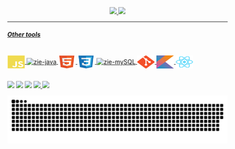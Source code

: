 

<!-- <h1 align="center">  👋 </h1>


**Rayssawoods/rayssawoods** is a ✨ _special_ ✨ repository because its `README.md` (this file) appears on your GitHub profile.


<h3 align="center"> Hi, I'm Raissa. I'm an OutSystems 🚀 Developer from Brazil.:earth_americas: </h3> 

--- -->

<!-- ![Quem Sou eu?](https://github.com/Rayssawoods/rayssawoods/blob/master/GitHub%20Profile.png)-->

<div align="center">
  <a href="https://github.com/Rayssawoods">
  <img height="150em" src="https://github-readme-stats.vercel.app/api?username=rayssawoods&show_icons=true&theme=radical&include_all_commits=true&count_private=true"/>
  <img height="150em" src="https://github-readme-stats.vercel.app/api/top-langs/?username=rayssawoods&layout=compact&langs_count=7&theme=radical"/>
</div> 
 
---
##### Other tools #####
 <div style="display: inline_block"><br>
  <img align="center" alt="zie-script" height="30" width="40" src="https://raw.githubusercontent.com/devicons/devicon/master/icons/javascript/javascript-plain.svg">
  <img align="center" alt="zie-java" height="40" width="40" src="https://cdn.jsdelivr.net/gh/devicons/devicon/icons/java/java-original.svg">
  <img align="center" alt="zie-HTML" height="30" width="40" src="https://raw.githubusercontent.com/devicons/devicon/master/icons/html5/html5-original.svg">
  <img align="center" alt="zie-CSS" height="30" width="40" src="https://raw.githubusercontent.com/devicons/devicon/master/icons/css3/css3-original.svg">
  <img align="center" alt="zie-mySQL" height="30" width="40" src="https://cdn.jsdelivr.net/gh/devicons/devicon/icons/mysql/mysql-original.svg">
  <img align="center" alt="zie-mySQL" height="30" width="40"  src="https://raw.githubusercontent.com/devicons/devicon/master/icons/git/git-original.svg">
  <img align="center" alt="zie-mySQL" height="30" width="40"  src="https://raw.githubusercontent.com/devicons/devicon/master/icons/kotlin/kotlin-original.svg">
  <img align="center" alt="zie-mySQL" height="30" width="40"  src="https://raw.githubusercontent.com/devicons/devicon/master/icons/react/react-original.svg">

</div>
  
  ##

<div> 
  <a href="https://instagram.com/raissa.dom" target="_blank"><img src="https://img.shields.io/badge/-Instagram-%23E4405F?style=for-the-badge&logo=instagram&logoColor=white" target="_blank"></a>
  <a href = "rayssa.hcl@gmail.com"><img src="https://img.shields.io/badge/-Gmail-%23333?style=for-the-badge&logo=gmail&logoColor=white" target="_blank"></a>
  <a href ="https://open.spotify.com/user/rayssawoods?si=e4a0da350b4c4b8d"><img src="https://img.shields.io/badge/Spotify-1ED760?&style=for-the-badge&logo=spotify&logoColor=white" target="_blank"></a>
      <a href="https://www.linkedin.com/in/raissa-arantes-a49264118/" target="_blank"><img src="https://img.shields.io/badge/-LinkedIn-%230077B5?style=for-the-badge&logo=linkedin&logoColor=white" target="_blank"> </a> 
  <a href="https://discord.com/" target="_blank"><img src="https://img.shields.io/badge/Discord-7289DA?style=for-the-badge&logo=discord&logoColor=white" target="_blank"> </a> 
  
  
 
 ![Snake animation](https://github.com/rayssawoods/rayssawoods/blob/output/github-contribution-grid-snake.svg)
 
</div>



 <!--![Raissa GitHub Stats](https://github-readme-stats.vercel.app/api?username=rayssawoods&show_icons=true) -->
 
 
